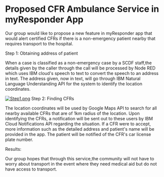 # Proposed CFR Ambulance Service in myResponder App
Our group would like to propose a new feature in myResponder app that would alert certified CFRs if there is a non-emergency patient nearby that requires transport to the hospital. 

Step 1: Obtaining address of patient

When a case is classified as a non-emergency case by a SCDF staff,the details given by the caller through the call will be processed by Node RED which uses IBM cloud's speech to text to convert the speech to an address in text. The address given, now in text, will go through IBM Natural Language Understanding API for the system to identify the location coordinates. 

[![Step1.png](https://i.postimg.cc/KKMVJvzb/Step1.png)](https://postimg.cc/KKMVJvzb)
Step 2: Finding CFRs

The location coordinates will be used by Google Maps API to search for all nearby available CFRs that are of 1km radius of the location. Upon identifying the CFRs, a notification will be sent out to these users by IBM Cloud Notifications API regarding the situation. If a CFR were to accept, more information such as the detailed address and patient's name will be provided in the app. The patient will be notified of the CFR's car license plate number.

Results: 

Our group hopes that through this service,the community will not have to worry about transport in the event where they need medical aid but do not have access to transport.

